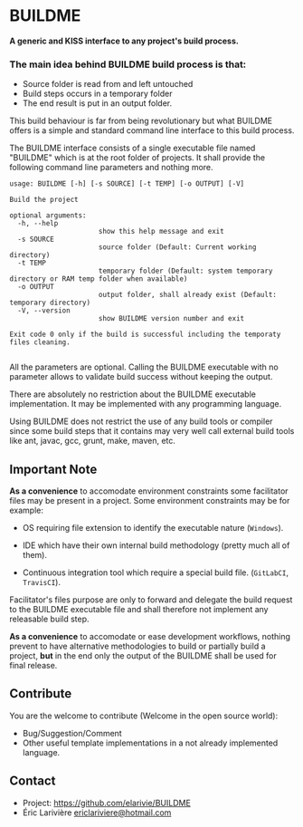 BUILDME
===========

**A generic and KISS interface to any project's build process.**

### The main idea behind BUILDME build process is that:
* Source folder is read from and left untouched
* Build steps occurs in a temporary folder
* The end result is put in an output folder.

This build behaviour is far from being revolutionary but what BUILDME
offers is a simple and standard command line interface to this build
process.

The BUILDME interface consists of a single executable file named
"BUILDME" which is at the root folder of projects. It shall provide
the following command line parameters and nothing more.


```
usage: BUILDME [-h] [-s SOURCE] [-t TEMP] [-o OUTPUT] [-V]

Build the project

optional arguments:
  -h, --help
                      show this help message and exit
  -s SOURCE
                      source folder (Default: Current working directory)
  -t TEMP
                      temporary folder (Default: system temporary directory or RAM temp folder when available)
  -o OUTPUT
                      output folder, shall already exist (Default: temporary directory)
  -V, --version
                      show BUILDME version number and exit

Exit code 0 only if the build is successful including the temporaty files cleaning.


```

All the parameters are optional. Calling the BUILDME executable with no
parameter allows to validate build success without keeping the output.

There are absolutely no restriction about the BUILDME executable
implementation. It may be implemented with any programming language.

Using BUILDME does not restrict the use of any build tools or compiler
since some build steps that it contains may very well call external
build tools like ant, javac, gcc, grunt, make, maven, etc.


Important Note
----

**As a convenience** to accomodate environment constraints some
facilitator files may be present in a project. Some environment
constraints may be for example:

* OS requiring file extension to identify the executable nature
(```Windows```).

* IDE which have their own internal build methodology (pretty much all
of them).

* Continuous integration tool which require a special build file.
(```GitLabCI```, ```TravisCI```).

Facilitator's files purpose are only to forward and delegate the build
request to the BUILDME executable file and shall therefore not implement
any releasable build step.

**As a convenience** to accomodate or ease development workflows,
nothing prevent to have alternative methodologies to build or partially
build a project, **but** in the end only the output of the BUILDME shall
be used for final release.


Contribute
----
You are the welcome to contribute (Welcome in the open source world):
* Bug/Suggestion/Comment
* Other useful template implementations in a not already implemented
language.

Contact
----
* Project: https://github.com/elarivie/BUILDME
* Éric Larivière <ericlariviere@hotmail.com>
